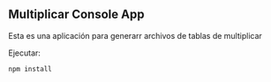 ## Multiplicar Console App

Esta es una aplicación para generarr archivos de tablas de multiplicar

Ejecutar: 
```
npm install
```